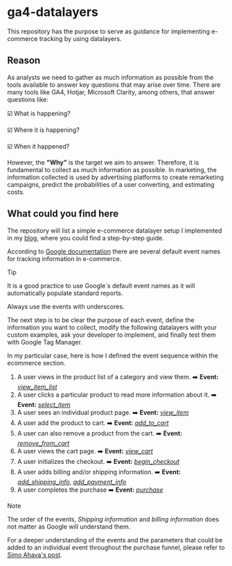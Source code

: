 # ga4-datalayers 
This repository has the purpose to serve as guidance for implementing e-commerce tracking by using datalayers. 

## Reason

As analysts we need to gather as much information as possible from the tools available to answer key questions that may arise over time. There are many tools like GA4, Hotjar, Microsoft Clarity, among others, that answer questions like:

☑️ What is happening?

☑️ Where it is happening?

☑️ When it happened?


However, the **"Why"** is the target we aim to answer. Therefore, it is fundamental to collect as much information as possible. In marketing, the information collected is used by advertising platforms  to create remarketing campaigns, predict the probabilities of a user converting, and estimating costs. 

## What could you find here

The repository will list a simple e-commerce datalayer setup I implemented in my [blog](juanferespinosa.com/blog/ecommerce/products), where you could find a step-by-step guide.

According to [Google documentation](https://developers.google.com/analytics/devguides/collection/ga4/ecommerce?client_type=gtag) there are several default event names for tracking information in e-commerce.  

> [!TIP]
> It is a good practice to use Google´s default event names as it will automatically populate standard reports.
>
> Always use the events with underscores.

The next step is to be clear the purpose of each event, define the information you want to collect, modify the following datalayers with your custom examples, ask your developer to implement, and finally test them with Google Tag Manager.


In my particular case, here is how I defined the event sequence within the ecommerce section.

1. A user views in the product list of a category and view them.                        ➡️ **Event:**  [_view_item_list_](https://gist.github.com/juanferEspinosa/2a402392488fe40801c83d6fe627df9a)
2. A user clicks a particular product to read more information about it.                   ➡️ **Event:** [_select_item_](https://gist.github.com/0c83381d1ffad4bb2834a4ad6706e567.git)
3. A user sees an individual product page.                                                 ➡️ **Event:** [_view_item_](https://gist.github.com/303dce1fc718b95154eeed40aece62d5.git)
4. A user add the product to cart.                                                         ➡️ **Event:** [_add_to_cart_](https://gist.github.com/juanferEspinosa/1df6975389bac25faf22c7957d6ecb47)
5. A user can also remove a product from the cart.                                         ➡️ **Event:** [_remove_from_cart_](https://gist.github.com/juanferEspinosa/c4eeea6ec935105f9821f11ef3123d1f)
6. A user views the cart page.                                                             ➡️ **Event:** [_view_cart_](https://gist.github.com/juanferEspinosa/1643614ba7f9b6d7116371dd80a41810)
7. A user initializes the checkout.                                                        ➡️ **Event:** [_begin_checkout_](https://gist.github.com/juanferEspinosa/f3e631afacce28a94c967fc4d246413f)
8. A user adds billing and/or shipping information.                                        ➡️ **Event:** [_add_shipping_info_](https://gist.github.com/juanferEspinosa/9746b90b4df8e87a1736aa28050e0bd1), [_add_payment_info_](https://gist.github.com/juanferEspinosa/f10da32ffb1fc0d1bd5562f804b4b328)
9. A user completes the purchase                                                          ➡️ **Event:** [_purchase_](https://gist.github.com/juanferEspinosa/7cb20d976fb9706958fa39b6ea6915fb)

> [!NOTE]
> The order of the events, _Shipping information_ and _billing information_ does not matter as Google will understand them.
>
> For a deeper understanding of the events and the parameters that could be added to an individual event throughout the purchase funnel, please refer to [Simo Ahava's post](https://www.simoahava.com/analytics/google-analytics-4-ecommerce-guide-google-tag-manager/). 


   
 
